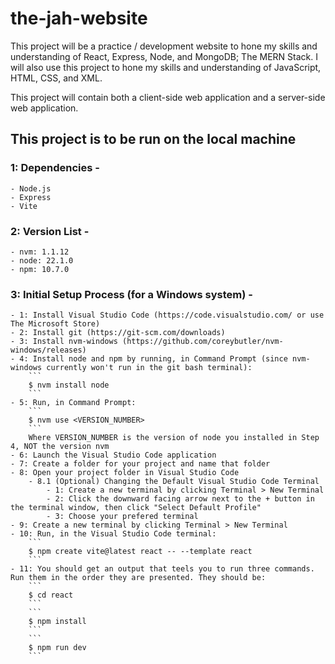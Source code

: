 # the-jah-website

This project will be a practice / development website to hone my skills and understanding of React, Express, Node, and MongoDB; The MERN Stack.
I will also use this project to hone my skills and understanding of JavaScript, HTML, CSS, and XML.

This project will contain both a client-side web application and a server-side web application.

## This project is to be run on the local machine

### 1: Dependencies -
    - Node.js
    - Express
    - Vite

### 2: Version List -
    - nvm: 1.1.12
    - node: 22.1.0
    - npm: 10.7.0

### 3: Initial Setup Process (for a Windows system) -
    - 1: Install Visual Studio Code (https://code.visualstudio.com/ or use The Microsoft Store)
    - 2: Install git (https://git-scm.com/downloads)
    - 3: Install nvm-windows (https://github.com/coreybutler/nvm-windows/releases)
    - 4: Install node and npm by running, in Command Prompt (since nvm-windows currently won't run in the git bash terminal):
        ```
        $ nvm install node
        ```
    - 5: Run, in Command Prompt:
        ```
        $ nvm use <VERSION_NUMBER>
        ```
        Where VERSION_NUMBER is the version of node you installed in Step 4, NOT the version nvm
    - 6: Launch the Visual Studio Code application
    - 7: Create a folder for your project and name that folder
    - 8: Open your project folder in Visual Studio Code
        - 8.1 (Optional) Changing the Default Visual Studio Code Terminal
            - 1: Create a new terminal by clicking Terminal > New Terminal
            - 2: Click the downward facing arrow next to the + button in the terminal window, then click "Select Default Profile"
            - 3: Choose your prefered terminal
    - 9: Create a new terminal by clicking Terminal > New Terminal
    - 10: Run, in the Visual Studio Code terminal:
        ```
        $ npm create vite@latest react -- --template react
        ```
    - 11: You should get an output that teels you to run three commands. Run them in the order they are presented. They should be:
        ```
        $ cd react
        ```
        ```
        $ npm install
        ```
        ```
        $ npm run dev
        ```